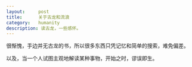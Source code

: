 ```yaml
---
layout:     post
title:      关于古龙和流浪
category: 	humanity
description: 读古龙，一些感怀。
---
```


很惭愧，手边并无古龙的书，所以很多东西只凭记忆和简单的搜索，难免偏差。

以及，当一个人试图主观地解读某种事物，开始之时，谬误即生。